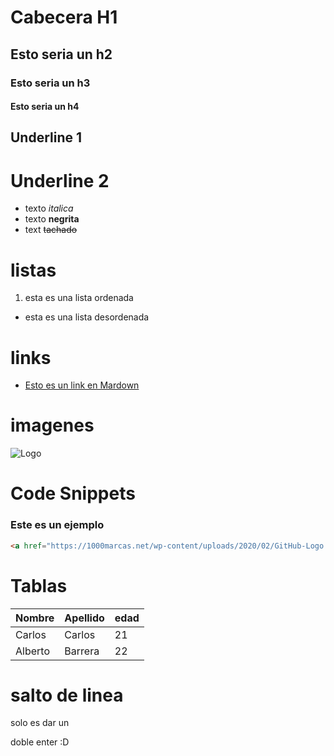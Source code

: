 # Cabecera H1
## Esto seria un h2
### Esto seria un h3
#### Esto seria un h4

Underline 1
------
Underline 2
==

- texto *italica*
- texto **negrita**
- text ~~tachado~~

# listas
1. esta es una lista ordenada 
- esta es una lista desordenada

# links

- [Esto es un link en Mardown](http://google.com)

# imagenes

![Logo](https://1000marcas.net/wp-content/uploads/2020/02/GitHub-Logo.jpg)

# Code Snippets
### Este es un ejemplo
```HTML
<a href="https://1000marcas.net/wp-content/uploads/2020/02/GitHub-Logo.jpg">link</a>
```

# Tablas
| Nombre | Apellido | edad |
|--------|----------|------|
| Carlos | Carlos | 21 |
| Alberto | Barrera | 22 |

# salto de linea

solo es dar un

doble enter :D
